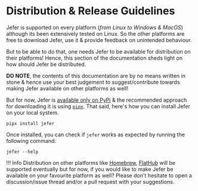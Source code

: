 # Distribution & Release Guidelines

Jefer is supported on every platform (_from Linux to Windows & MacOS_) although
its been extensively tested on Linux. So the other platforms are free to
download Jefer, use it & provide feedback on unintended behaviour.

But to be able to do that, one needs Jefer to be available for distribution on
their platforms! Hence, this section of the documentation sheds light on how
should Jefer be distributed.

**DO NOTE**, the contents of this documentation are by no means written in stone
& hence use your best judgement to suggest/contribute towards making Jefer
available on other platforms as well!

But for now, Jefer is [available only on PyPi][1] & the recommended approach
for downloading it is using [`pipx`][2]. That said, here's how you can install
Jefer on your local system.

```shell
pipx install jefer
```

Once installed, you can check if `jefer` works as expected by running the
following command:

```shell
jefer --help
```


!!! Info
    Distribution on other platforms like [Homebrew][3], [FlatHub][4] will be
    supported eventually but for now, if you would like to make Jefer be
    available on your favourite platform as well? Please don't hesitate to open
    a discussion/issue thread and/or a pull request with your suggestions.

<!-- Reference Links -->
[1]: https://pypi.org/project/jefer
[2]: https://pypa.github.io/pipx
[3]: https://brew.sh
[4]: https://flathub.org

